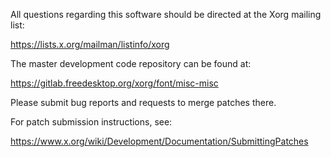 
All questions regarding this software should be directed at the
Xorg mailing list:

  https://lists.x.org/mailman/listinfo/xorg

The master development code repository can be found at:

  https://gitlab.freedesktop.org/xorg/font/misc-misc

Please submit bug reports and requests to merge patches there.

For patch submission instructions, see:

  https://www.x.org/wiki/Development/Documentation/SubmittingPatches


